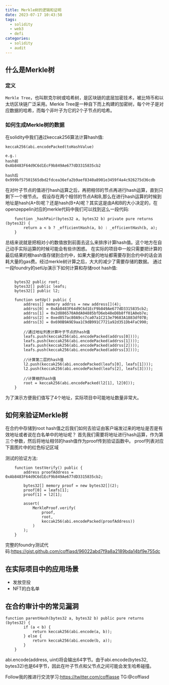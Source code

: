 ```yaml
---
title: Merkle树的逻辑和证明
date: 2023-07-17 10:43:58
tags:
  - solidity
  - web3
  - defi
categories:
  - solidity
  - audit
---
```


## 什么是Merkle树
### 定义
`Merkle Tree`，也叫默克尔树或哈希树，是区块链的底层加密技术，被比特币和以太坊区块链广泛采用。Merkle Tree是一种自下而上构建的加密树，每个叶子是对应数据的哈希，而每个非叶子为它的2个子节点的哈希。

### 如何生成Merkle树的数据
在solidity中我们通过keccak256算法计算hash值:
```solidity
keccak256(abi.encodePacked(toHashValue)

e.g.:
hash前
0xAb8483F64d9C6d1EcF9b849Ae677dD3315835cb2

hash后
0x999bf57501565dbd2fdcea36efa2b9aef8340a8901e3459f4a4c926275d36cdb
```
在对叶子节点的值进行hash运算之后，再把相邻的节点再进行hash运算，直到只剩下一个根节点。
假设存在两个相邻的节点A和B,那么在进行hash运算的时候到地址是hash(A+B)呢？还是hash(B+A)呢？其实这是由A和B的大小决定的，在openzeppelin对应的merkle代码中我们可以找到这么一段代码:
```solidity
    function _hashPair(bytes32 a, bytes32 b) private pure returns (bytes32) {
        return a < b ? _efficientHash(a, b) : _efficientHash(b, a);
    }
```
总结来说就是把相对小的数值放到前面去这么来排序计算hash值。这个地方在自己动手实际运算的时候可能会有些许困惑。
在实际的项目中一般只需要把计算的最后结果的根hash值存储到合约中，如果大量的地址都需要存到合约中的话会消耗大量的gas费。经过merkle树计算之后，大大的减少了需要存储的数据。
通过一段foundry的setUp演示下如何计算和存储root hash值:
```solidity

    bytes32 public root;
    bytes32[] public leafs;
    bytes32[] public l2;

    function setUp() public {
        address[] memory addrss = new address[](4);
        addrss[0] = 0xAb8483F64d9C6d1EcF9b849Ae677dD3315835cb2;
        addrss[1] = 0x2d886570A0dA04885bfD6eb48eD8b8ff01A0eb7e;
        addrss[2] = 0xed857ac80A9cc7ca07a1C213e79683A1883df07B;
        addrss[3] = 0x690B9A9E9aa1C9dB991C7721a92d351Db4FaC990;

        //通过地址列表计算叶子节点的hash值
        leafs.push(keccak256(abi.encodePacked(addrss[0])));
        leafs.push(keccak256(abi.encodePacked(addrss[1])));
        leafs.push(keccak256(abi.encodePacked(addrss[2])));
        leafs.push(keccak256(abi.encodePacked(addrss[3])));

        //计算第二层的hash值
        l2.push(keccak256(abi.encodePacked(leafs[0], leafs[1])));
        l2.push(keccak256(abi.encodePacked(leafs[2], leafs[3])));

        //计算根的hash值
        root = keccak256(abi.encodePacked(l2[1], l2[0]));
    }
```
为了演示方便我们值写了4个地址，实际项目中可能地址数量非常大。
## 如何来验证Merkle树
在合约中存储到root hash值之后我们如何去验证由客户端发过来的地址是否是有效地址或者说在白名单中的地址呢？
首先我们需要将地址进行hash运算，作为第三个参数，然后将地址相邻的hash值作为proof传到验证函数中。
proof列表对应下面图片中的红色标记区域


测试的验证方法:
```solidity
    function testVerify() public {
        address proofAddress = 0xAb8483F64d9C6d1EcF9b849Ae677dD3315835cb2;

        bytes32[] memory proof = new bytes32[](2);
        proof[0] = leafs[1];
        proof[1] = l2[1];

        assert(
            MerkleProof.verify(
                proof,
                root,
                keccak256(abi.encodePacked(proofAddress))
            )
        );
    }
```

完整的foundry测试代码:<https://gist.github.com/coffiasd/96022abd7f9a8a2189bda14bf9e755dc>

## 在实际项目中的应用场景
* 发放空投
* NFT的白名单

## 在合约审计中的常见漏洞
```solidity
function parentHash(bytes32 a, bytes32 b) public pure returns (bytes32) {
        if (a < b) {
            return keccak256(abi.encode(a, b));
        } else {
            return keccak256(abi.encode(b, a));
        }
    }
```
abi.encode(address, uint)将会输出64字节。由于abi.encode(bytes32, bytes32)也是64字节，因此在叶子节点和父节点之间可能会发生哈希碰撞。



Follow我的推进行交流学习:https://twitter.com/coffiasse
TG:@coffiasd